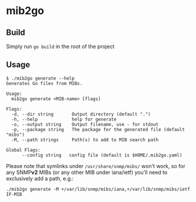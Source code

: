 # mib2go

## Build
Simply run `go build` in the root of the project

## Usage
```
$ ./mib2go generate --help
Generates Go files from MIBs.
 
Usage:
  mib2go generate <MIB-name> [flags]
 
Flags:
  -d, --dir string       Output directory (default ".")
  -h, --help             help for generate
  -o, --output string    Output filename, use - for stdout
  -p, --package string   The package for the generated file (default "mibs")
  -M, --path strings     Path(s) to add to MIB search path
 
Global Flags:
      --config string   config file (default is $HOME/.mib2go.yaml)
```

Please note that symlinks under `/usr/share/snmp/mibs/` won't work, so for any SNMP**v2** MIBs (or any other MIB under iana/ietf) you'll need to exclusively add a path, e.g.:
```
./mib2go generate -M +/var/lib/snmp/mibs/iana,+/var/lib/snmp/mibs/ietf IF-MIB
``` 

